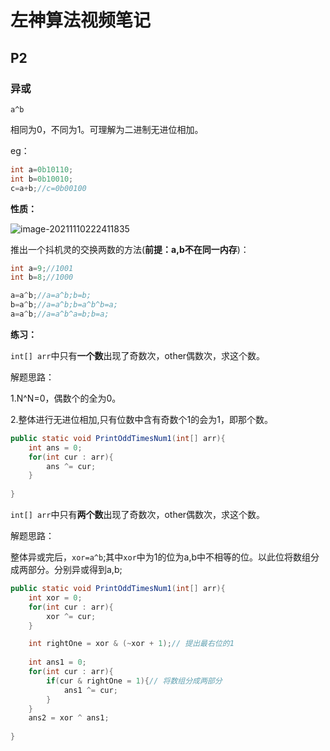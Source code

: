 # 左神算法视频笔记

## P2

### 异或

`a^b`  

相同为0，不同为1。可理解为二进制无进位相加。

eg：

```java 
int a=0b10110;
int b=0b10010;
c=a+b;//c=0b00100
```

**性质：**

![image-20211110222411835](C:\Users\Administrator\AppData\Roaming\Typora\typora-user-images\image-20211110222411835.png)

推出一个抖机灵的交换两数的方法(**前提：a,b不在同一内存**)：

```java 
int a=9;//1001
int b=8;//1000		

a=a^b;//a=a^b;b=b;
b=a^b;//a=a^b;b=a^b^b=a;
a=a^b;//a=a^b^a=b;b=a;
```

**练习：**



`int[] arr`中只有**一个数**出现了奇数次，other偶数次，求这个数。

解题思路：

1.N^N=0，偶数个的全为0。

2.整体进行无进位相加,只有位数中含有奇数个1的会为1，即那个数。

```java
public static void PrintOddTimesNum1(int[] arr){
	int ans = 0;
    for(int cur : arr){
		ans ^= cur;
    }
    
}
```



`int[] arr`中只有**两个数**出现了奇数次，other偶数次，求这个数。

解题思路：

整体异或完后，`xor=a^b`;其中`xor`中为1的位为a,b中不相等的位。以此位将数组分成两部分。分别异或得到a,b;

```java
public static void PrintOddTimesNum1(int[] arr){
	int xor = 0;
    for(int cur : arr){
		xor ^= cur;
    }

    int rightOne = xor & (~xor + 1);// 提出最右位的1
    
    int ans1 = 0;
    for(int cur : arr){
		if(cur & rightOne = 1){// 将数组分成两部分
            ans1 ^= cur;
        }
    }
    ans2 = xor ^ ans1;
    
}
```

